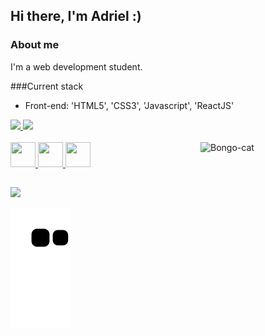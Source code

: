 ## Hi there, I'm Adriel :)

### About me
I'm a web development student.

###Current stack
- Front-end: 'HTML5', 'CSS3', 'Javascript', 'ReactJS'




 <div>
  <a href="https://github.com/adkasima">
  <img height="160em" src="https://github-readme-stats.vercel.app/api?username=adkasima&show_icons=true&theme=midnight-purple&include_all_commits=true&count_private=true"/>
  <img height="160em" src="https://github-readme-stats.vercel.app/api/top-langs/?username=adkasima&layout=compact&langs_count=3&theme=midnight-purple"/>
</div>
<div style="display: inline_block"><br>
  <img align="right" width="200em" alt="Bongo-cat" src="https://media1.tenor.com/images/a3d1b3b19f405464f61a9e71a102f64b/tenor.gif?itemid=22068584">
</div>

 <img height="40" width="40" src="https://logodownload.org/wp-content/uploads/2016/10/html5-logo-10.png">
 <img height="40" width="40" src="https://logospng.org/download/css-3/logo-css-3-2048.png">
 <img height="40" width="40" src="https://www.seekpng.com/png/full/80-803501_javascript-logo-logo-de-java-script-png.png">
 
  ##
 
 
<div>
   <a href="https://www.linkedin.com/in/adkasima" target="_blank"><img src="https://img.shields.io/badge/-LinkedIn-%230077B5?style=for-the-badge&logo=linkedin&logoColor=white"        target="_blank"></a> 
 
  ![Snake animation](https://github.com/rafaballerini/rafaballerini/blob/output/github-contribution-grid-snake.svg)
</div>
